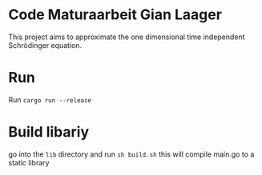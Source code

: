 # Code Maturaarbeit Gian Laager

This project aims to approximate the one dimensional time independent Schrödinger equation.

# Run

Run `cargo run --release`

# Build libariy

go into the `lib` directory and run `sh build.sh` this will compile main.go to a static library



